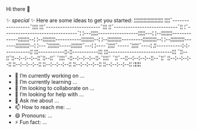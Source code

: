   Hi there 👋

 ✨ _special_ ✨
Here are some ideas to get you started:
       ¦¦¦¦¦¦¦¦¦¦¦¦¦¦¦¦¦¦¦¦¦
    ¦¦¦¦¯-----------------¯¦¦¦¦
  ¦¦¦¯-----------------------¯¦¦¦
 ¦¦¯---------------------------¯¦¦
¦¯-------------------------------¯¦
¦---¦¦¦¦¦-----------------¦¦¦¦¦---¦
¦--¦¦¦¦¦¦¦¦-------------¦¦¦¦¦¦¦¦--¦
¦--¦¦¦¦¦¦¦¦¦-----------¦¦¦¦¦¦¦¦¦--¦
¦--¦¦¦¦¦¦¦¦¦¦---------¦¦¦¦¦¦¦¦¦¦--¦
¦_--¦¦¦¦¦¦¦¦¦¦-------¦¦¦¦¦¦¦¦¦¦--_¦
 ¦_---¯¦¦¦¦¦¦¦¦-----¦¦¦¦¦¦¦¦¯---_¦
  ¦_----¯¦¦¦¦¦¯-----¯¦¦¦¦¦¯----_¦
 _¦¦-----------_¦-¦_-----------¦¦_
 ¦¦¦-----------¦¦-¦¦-----------¦¦¦
 ¦¦¦---------------------------¦¦¦
  ¯¦¦--¦¦¯¦¦--¦--¦--¦--¦¦¯¦¦--¦¦¯
   ¯¦¦¦¦¯-¦¦--¦--¦--¦--¦¦-¯¦¦¦¦¯
    ¯¦¦¯--¦¦--¦--¦--¦--¦¦--¯¦¦¯
          ¦¦--¦--¦--¦--¦¦
      	  ¦¦--¦--¦--¦--¦¦
      	  ¦¦--¦--¦--¦--¦¦
      	  ¦¦--¦--¦--¦--¦¦
      	  ¦¦--¦--¦--¦--¦¦
	         ¦__¦__¦__¦__¦


- 🔭 I’m currently working on ...
- 🌱 I’m currently learning ...
- 👯 I’m looking to collaborate on ...
- 🤔 I’m looking for help with ...
- 💬 Ask me about ...
- 📫 How to reach me: ...
- 😄 Pronouns: ...
- ⚡ Fun fact: ...

